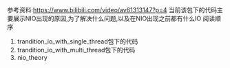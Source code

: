 参考资料:https://www.bilibili.com/video/av61313147?p=4
当前该包下的代码主要展示NIO出现的原因,为了解决什么问题,以及在NIO出现之前都有什么IO
阅读顺序
1. trandition_io_with_single_thread包下的代码
2. trandition_io_with_multi_thread包下的代码
3. nio_theory